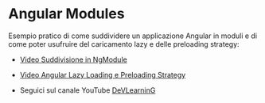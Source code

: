 # Angular Modules

Esempio pratico di come suddividere un applicazione Angular in moduli e di come poter usufruire del caricamento lazy e delle preloading strategy:
* [Video Suddivisione in NgModule](https://youtu.be/JhwY2-t1PBM)
* [Video Angular Lazy Loading e Preloading Strategy](https://youtu.be/8T2sJtbz5Sw)

* Seguici sul canale YouTube [DeVLearninG](https://www.youtube.com/c/DeVLearninG)